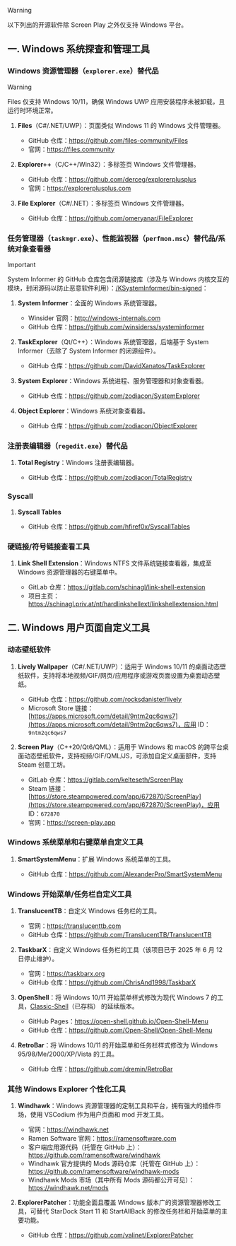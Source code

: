 > [!WARNING]
> 
> 以下列出的开源软件除 Screen Play 之外仅支持 Windows 平台。

## 一. Windows 系统探查和管理工具

### Windows 资源管理器（`explorer.exe`）替代品

> [!WARNING]
> 
> Files 仅支持 Windows 10/11，确保 Windows UWP 应用安装程序未被卸载，且运行时环境正常。

1. **Files**（C#/.NET/UWP）：页面类似 Windows 11 的 Windows 文件管理器。
   
   - GitHub 仓库：https://github.com/files-community/Files
   - 官网：https://files.community

2. **Explorer++**（C/C++/Win32）：多标签页 Windows 文件管理器。
   
   - GitHub 仓库：https://github.com/derceg/explorerplusplus
   - 官网：https://explorerplusplus.com

3. **File Explorer**（C#/.NET）：多标签页 Windows 文件管理器。
   
   - GitHub 仓库：https://github.com/omeryanar/FileExplorer

### 任务管理器（`taskmgr.exe`）、性能监视器（`perfmon.msc`）替代品/系统对象查看器

> [!IMPORTANT]
> 
> System Informer 的 GitHub 仓库包含闭源链接库（涉及与 Windows 内核交互的模块，封闭源码以防止恶意软件利用）：[/KSystemInformer/bin-signed](https://github.com/winsiderss/systeminformer/tree/master/KSystemInformer/bin-signed)：

1. **System Informer**：全面的 Windows 系统管理器。

   - Winsider 官网：http://windows-internals.com
   - GitHub 仓库：https://github.com/winsiderss/systeminformer
  
2. **TaskExplorer**（Qt/C++）：Windows 系统管理器，后端基于 System Informer（去除了 System Informer 的闭源组件）。
   
   - GitHub 仓库：https://github.com/DavidXanatos/TaskExplorer

3. **System Explorer**：Windows 系统进程、服务管理器和对象查看器。
   
   - GitHub 仓库：https://github.com/zodiacon/SystemExplorer

4. **Object Explorer**：Windows 系统对象查看器。
   
   - GitHub 仓库：https://github.com/zodiacon/ObjectExplorer

### 注册表编辑器（`regedit.exe`）替代品

1. **Total Registry**：Windows 注册表编辑器。
   
   - GitHub 仓库：https://github.com/zodiacon/TotalRegistry

### Syscall

1. **Syscall Tables**
   
   - GitHub 仓库：https://github.com/hfiref0x/SyscallTables

### 硬链接/符号链接查看工具

1. **Link Shell Extension**：Windows NTFS 文件系统链接查看器，集成至 Windows 资源管理器的右键菜单中。
   
   - GitLab 仓库：https://gitlab.com/schinagl/link-shell-extension
   - 项目主页：https://schinagl.priv.at/nt/hardlinkshellext/linkshellextension.html

## 二. Windows 用户页面自定义工具

### 动态壁纸软件

1. **Lively Wallpaper**（C#/.NET/UWP）：适用于 Windows 10/11 的桌面动态壁纸软件，支持将本地视频/GIF/网页/应用程序或游戏页面设置为桌面动态壁纸。
   
   - GitHub 仓库：https://github.com/rocksdanister/lively
   - Microsoft Store 链接：[https://apps.microsoft.com/detail/9ntm2qc6qws7](https://apps.microsoft.com/detail/9ntm2qc6qws7)，应用 ID：`9ntm2qc6qws7`

2. **Screen Play**（C++20/Qt6/QML）：适用于 Windows 和 macOS 的跨平台桌面动态壁纸软件，支持视频/GIF/QML/JS，可添加自定义桌面部件，支持 Steam 创意工坊。
   
   - GitLab 仓库：https://gitlab.com/kelteseth/ScreenPlay
   - Steam 链接：[https://store.steampowered.com/app/672870/ScreenPlay](https://store.steampowered.com/app/672870/ScreenPlay)，应用 ID：`672870`
   - 官网：https://screen-play.app

### Windows 系统菜单和右键菜单自定义工具

1. **SmartSystemMenu**：扩展 Windows 系统菜单的工具。
   
   - GitHub 仓库：https://github.com/AlexanderPro/SmartSystemMenu

### Windows 开始菜单/任务栏自定义工具

1. **TranslucentTB**：自定义 Windows 任务栏的工具。
   
   - 官网：https://translucenttb.com
   - GitHub 仓库：https://github.com/TranslucentTB/TranslucentTB

2. **TaskbarX**：自定义 Windows 任务栏的工具（该项目已于 2025 年 6 月 12 日停止维护）。
   
   - 官网：https://taskbarx.org
   - GitHub 仓库：https://github.com/ChrisAnd1998/TaskbarX

3. **OpenShell**：将 Windows 10/11 开始菜单样式修改为现代 Windows 7 的工具，[Classic-Shell](https://github.com/coddec/Classic-Shell)（已存档） 的延续版本。
   
   - GitHub Pages：https://open-shell.github.io/Open-Shell-Menu
   - GitHub 仓库：https://github.com/Open-Shell/Open-Shell-Menu

4. **RetroBar**：将 Windows 10/11 的开始菜单和任务栏样式修改为 Windows 95/98/Me/2000/XP/Vista 的工具。
   
   - GitHub 仓库：https://github.com/dremin/RetroBar

### 其他 Windows Explorer 个性化工具

1. **Windhawk**：Windows 资源管理器的定制工具和平台，拥有强大的插件市场，使用 VSCodium 作为用户页面和 mod 开发工具。
   
   - 官网：https://windhawk.net
   - Ramen Software 官网：https://ramensoftware.com
   - 客户端应用源代码（托管在 GitHub 上）：https://github.com/ramensoftware/windhawk
   - Windhawk 官方提供的 Mods 源码仓库（托管在 GitHub 上）：https://github.com/ramensoftware/windhawk-mods
   - Windhawk Mods 市场（其中所有 Mods 源码都公开可见）：https://windhawk.net/mods

2. **ExplorerPatcher**：功能全面且覆盖 Windows 版本广的资源管理器修改工具，可替代 StarDock Start 11 和 StartAllBack 的修改任务栏和开始菜单的主要功能。
   
   - GitHub 仓库：https://github.com/valinet/ExplorerPatcher
